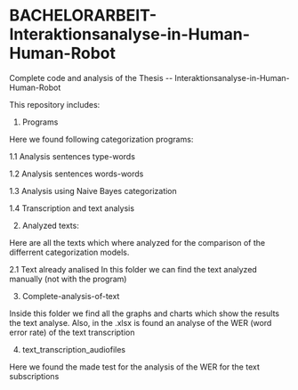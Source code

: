 # BACHELORARBEIT-Interaktionsanalyse-in-Human-Human-Robot
Complete code and analysis of the Thesis -- Interaktionsanalyse-in-Human-Human-Robot

This repository includes: 
1. Programs

Here we found following categorization programs: 

1.1 Analysis sentences type-words

1.2 Analysis sentences words-words

1.3 Analysis using Naive Bayes categorization

1.4 Transcription and text analysis


2. Analyzed texts:

Here are all the texts which where analyzed for the comparison of the differrent categorization models.

  2.1 Text already analised
  In this folder we can find the text analyzed manually (not with the program)

3.  Complete-analysis-of-text

Inside this folder we find all the graphs and charts which show the results the text analyse. Also, in the .xlsx is found an analyse of the WER (word error rate) of the text transcription




4. text_transcription_audiofiles


Here we found the made test for the analysis of the WER for the text subscriptions

